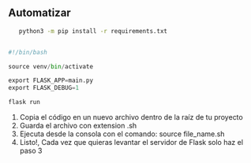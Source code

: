 

## Automatizar

```bash
   python3 -m pip install -r requirements.txt
```
```python

#!/bin/bash

source venv/bin/activate

export FLASK_APP=main.py
export FLASK_DEBUG=1

flask run
```

1. Copia el código en un nuevo archivo dentro de la raíz de tu proyecto
2. Guarda el archivo con extension .sh
3. Ejecuta desde la consola con el comando: source file_name.sh
4. Listo!, Cada vez que quieras levantar el servidor de Flask solo haz el paso 3
